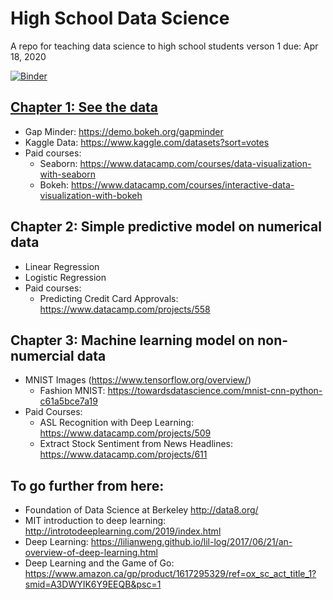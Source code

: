 # High School Data Science
A repo for teaching data science to high school students
verson 1 due: Apr 18, 2020

[![Binder](https://mybinder.org/badge_logo.svg)](https://mybinder.org/v2/gh/aayancheng/HighSchoolDataScience/master)

## [Chapter 1: See the data](https://github.com/aayancheng/HighSchoolDataScience/tree/master/Chapter1)
* Gap Minder: https://demo.bokeh.org/gapminder
* Kaggle Data: https://www.kaggle.com/datasets?sort=votes
* Paid courses:
  * Seaborn: https://www.datacamp.com/courses/data-visualization-with-seaborn
  * Bokeh: https://www.datacamp.com/courses/interactive-data-visualization-with-bokeh

## Chapter 2: Simple predictive model on numerical data
* Linear Regression
* Logistic Regression
* Paid courses:
  * Predicting Credit Card Approvals: https://www.datacamp.com/projects/558

## Chapter 3: Machine learning model on non-numercial data
* MNIST Images (https://www.tensorflow.org/overview/)
  * Fashion MNIST: https://towardsdatascience.com/mnist-cnn-python-c61a5bce7a19
* Paid Courses:
  * ASL Recognition with Deep Learning: https://www.datacamp.com/projects/509
  * Extract Stock Sentiment from News Headlines: https://www.datacamp.com/projects/611

## To go further from here:
* Foundation of Data Science at Berkeley http://data8.org/
* MIT introduction to deep learning: http://introtodeeplearning.com/2019/index.html
* Deep Learning: https://lilianweng.github.io/lil-log/2017/06/21/an-overview-of-deep-learning.html
* Deep Learning and the Game of Go: https://www.amazon.ca/gp/product/1617295329/ref=ox_sc_act_title_1?smid=A3DWYIK6Y9EEQB&psc=1
